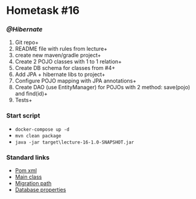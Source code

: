 # Hometask #16
### _@Hibernate_
1. Git repo+
2. README file with rules from lecture+
3. create new maven/gradle project+
4. Create 2 POJO classes with 1 to 1 relation+
5. Create DB schema for classes from #4+
6. Add JPA + hibernate libs to project+
7. Configure POJO mapping with JPA annotations+
8. Create DAO (use EntityManager) for POJOs with 2 method: save(pojo) and find(id)+
9. Tests+
### Start script
* `docker-compose up -d`
* `mvn clean package`
* `java -jar target\lecture-16-1.0-SNAPSHOT.jar`

### Standard links
+ [Pom xml](pom.xml)
+ [Main class](src/main/java/by/itacademy/javaenterprise/goralchuk/App.java)
+ [Migration path](src/main/resources/database/migration)
+ [Database properties](src/main/resources/database/database.properties)

